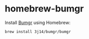 # homebrew-bumgr

Install [Bumgr](https://github.com/3j14/bumgr) using Homebrew:
```shell
brew install 3j14/bumgr/bumgr
```
